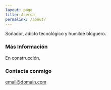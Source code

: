 ```yaml
---
layout: page
title: Acerca
permalink: /about/
---
```


So&ntilde;ador, adicto tecnol&oacute;gico y humilde bloguero.

### M&aacute;s Informaci&oacute;n

En construcci&oacute;n.

### Contacta conmigo

[email@domain.com](mailto:email@domain.com)
